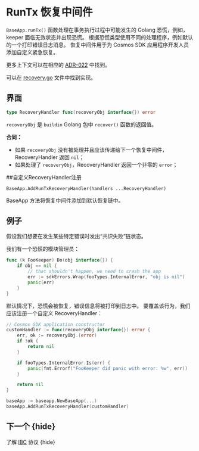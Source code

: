 # RunTx 恢复中间件

`BaseApp.runTx()` 函数处理在事务执行过程中可能发生的 Golang 恐慌，例如，keeper 面临无效状态并出现恐慌。
根据恐慌类型使用不同的处理程序，例如默认的一个打印错误日志消息。
恢复中间件用于为 Cosmos SDK 应用程序开发人员添加自定义紧急恢复。

更多上下文可以在相应的 [ADR-022](../architecture/adr-022-custom-panic-handling.md) 中找到。

可以在 [recovery.go](../../baseapp/recovery.go) 文件中找到实现。

## 界面 

```go
type RecoveryHandler func(recoveryObj interface{}) error
```

`recoveryObj` 是 `buildin` Golang 包中 `recover()` 函数的返回值。

**合同：**

- 如果 `recoveryObj` 没有被处理并且应该传递给下一个恢复中间件，RecoveryHandler 返回 `nil`；
- 如果处理了 `recoveryObj`，RecoveryHandler 返回一个非零的 `error`；

##自定义RecoveryHandler注册

`BaseApp.AddRunTxRecoveryHandler(handlers ...RecoveryHandler)`

BaseApp 方法将恢复中间件添加到默认恢复链中。

## 例子

假设我们想要在发生某些特定错误时发出“共识失败”链状态。

我们有一个恐慌的模块管理员： 

```go
func (k FooKeeper) Do(obj interface{}) {
    if obj == nil {
        // that shouldn't happen, we need to crash the app
        err := sdkErrors.Wrap(fooTypes.InternalError, "obj is nil")
        panic(err)
    }
}
```

默认情况下，恐慌会被恢复，错误信息将被打印到日志中。 要覆盖该行为，我们应该注册一个自定义 RecoveryHandler： 

```go
// Cosmos SDK application constructor
customHandler := func(recoveryObj interface{}) error {
    err, ok := recoveryObj.(error)
    if !ok {
        return nil
    }

    if fooTypes.InternalError.Is(err) {
        panic(fmt.Errorf("FooKeeper did panic with error: %w", err))
    }

    return nil
}

baseApp := baseapp.NewBaseApp(...)
baseApp.AddRunTxRecoveryHandler(customHandler)
```

## 下一个 {hide}

了解 [IBC](./../ibc/README.md) 协议 {hide} 
